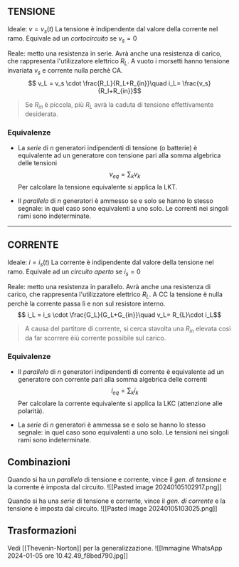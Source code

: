 ## TENSIONE
Ideale: 
$v=v_s(t)$
	La tensione è indipendente dal valore della corrente nel ramo.
	Equivale ad un *cortocircuito* se  $v_s = 0$

Reale: 
metto una resistenza in serie.
	Avrà anche una resistenza di carico, che rappresenta l'utilizzatore elettrico $R_L$.  A vuoto i morsetti hanno tensione invariata $v_s$ e corrente nulla perchè CA.
$$ v_L = v_s \cdot \frac{R_L}{R_L+R_{in}}\quad i_L= \frac{v_s}{R_l+R_{in}}$$

> Se $R_{in}$ è piccola, più $R_L$ avrà la caduta di tensione effettivamente desiderata.
### Equivalenze
- La *serie* di $n$ generatori indipendenti di tensione (o batterie) è equivalente ad un generatore con tensione pari alla somma algebrica delle tensioni $$v_{eq} = \sum_k v_k$$
	Per calcolare la tensione equivalente si applica la LKT.

- Il *parallelo* di $n$ generatori è ammesso se e solo se hanno lo stesso segnale: in quel caso sono equivalenti a uno solo.
	Le correnti nei singoli rami sono indeterminate.

---
## CORRENTE
Ideale:
$i=i_s(t)$
	La corrente è indipendente dal valore della tensione nel ramo.
	Equivale ad un *circuito aperto* se  $i_s = 0$

Reale: 
metto una resistenza in parallelo.
	Avrà anche una resistenza di carico, che rappresenta l'utilizzatore elettrico $R_L$. A CC la tensione è nulla perchè la corrente passa lì e non sul resistore interno.
$$ i_L = i_s \cdot \frac{G_L}{G_L+G_{in}}\quad v_L= R_{L}\cdot i_L$$

> A causa del partitore di corrente, si cerca stavolta una $R_{in}$ elevata così da far scorrere èiù corrente possibile sul carico.
### Equivalenze
- Il *parallelo* di $n$ generatori indipendenti di corrente è equivalente ad un generatore con corrente pari alla somma algebrica delle correnti $$i_{eq} = \sum_k i_k$$
	Per calcolare la corrente equivalente si applica la LKC (attenzione alle polarità).

- La *serie* di $n$ generatori è ammessa se e solo se hanno lo stesso segnale: in quel caso sono equivalenti a uno solo.
	Le tensioni nei singoli rami sono indeterminate.

## Combinazioni 

Quando si ha un *parallelo* di tensione e corrente, vince il *gen. di tensione* e la corrente è imposta dal circuito.
![[Pasted image 20240105102917.png]]

Quando si ha una *serie* di tensione e corrente, vince il *gen. di corrente* e la tensione è imposta dal circuito.
![[Pasted image 20240105103025.png]]


## Trasformazioni

Vedi [[Thevenin-Norton]] per la generalizzazione.
![[Immagine WhatsApp 2024-01-05 ore 10.42.49_f8bed790.jpg]]